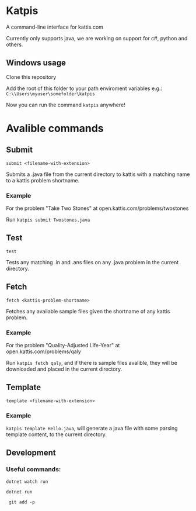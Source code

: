 # Katpis

A command-line interface for kattis.com

Currently only supports java, we are working on support for c#, python and others.

## Windows usage

Clone this repository

Add the root of this folder to your path enviroment variables e.g.: `C:\\Users\myuser\somefolder\katpis`

Now you can run the command `katpis` anywhere!

# Avalible commands

## Submit
`submit <filename-with-extension>`

Submits a .java file from the current directory to kattis with a matching name to a kattis problem shortname.

### Example
For the problem "Take Two Stones" at open.kattis.com/problems/twostones

Run `katpis submit Twostones.java`

## Test
`test`

Tests any matching .in and .ans files on any .java problem in the current directory.

## Fetch
`fetch <kattis-problem-shortname>`

Fetches any available sample files given the shortname of any kattis problem.

### Example
For the problem "Quality-Adjusted Life-Year" at open.kattis.com/problems/qaly

Run `katpis fetch qaly`, and if there is sample files avalible, they will be downloaded and placed in the current directory.

## Template
`template <filename-with-extension>`

### Example
`katpis template Hello.java`, will generate a java file with some parsing template content, to the current directory.

## Development

### Useful commands:

```
dotnet watch run
```

```
dotnet run
```

```
 git add -p
```
